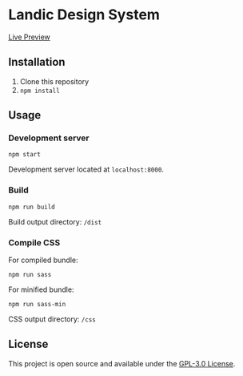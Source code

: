 # Landic Design System
[Live Preview](https://alexandrlo.github.io/landic/index.html)
## Installation

1. Clone this repository
2. `npm install`

## Usage

### Development server

```
npm start
```

Development server located at `localhost:8000`.

### Build

```
npm run build
```

Build output directory: `/dist`

### Compile CSS

For compiled bundle:

```
npm run sass
```

For minified bundle:

```
npm run sass-min
```

CSS output directory: `/css`

## License

This project is open source and available under the [GPL-3.0 License](./LICENSE).
